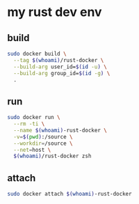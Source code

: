 # my rust dev env

## build

```sh
sudo docker build \
  --tag $(whoami)/rust-docker \
  --build-arg user_id=$(id -u) \
  --build-arg group_id=$(id -g) \
  .
```

## run

```sh
sudo docker run \
  --rm -ti \
  --name $(whoami)-rust-docker \
  -v=$(pwd):/source \
  --workdir=/source \
  --net=host \
  $(whoami)/rust-docker zsh
```

## attach

```sh
sudo docker attach $(whoami)-rust-docker
```

